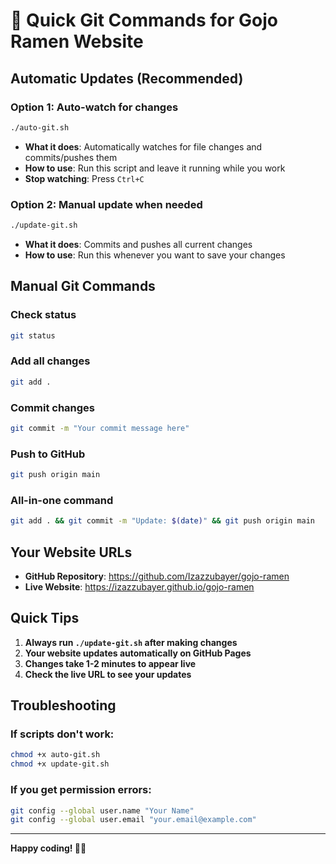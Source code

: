 # 🚀 Quick Git Commands for Gojo Ramen Website

## Automatic Updates (Recommended)

### Option 1: Auto-watch for changes
```bash
./auto-git.sh
```
- **What it does**: Automatically watches for file changes and commits/pushes them
- **How to use**: Run this script and leave it running while you work
- **Stop watching**: Press `Ctrl+C`

### Option 2: Manual update when needed
```bash
./update-git.sh
```
- **What it does**: Commits and pushes all current changes
- **How to use**: Run this whenever you want to save your changes

## Manual Git Commands

### Check status
```bash
git status
```

### Add all changes
```bash
git add .
```

### Commit changes
```bash
git commit -m "Your commit message here"
```

### Push to GitHub
```bash
git push origin main
```

### All-in-one command
```bash
git add . && git commit -m "Update: $(date)" && git push origin main
```

## Your Website URLs

- **GitHub Repository**: https://github.com/Izazzubayer/gojo-ramen
- **Live Website**: https://izazzubayer.github.io/gojo-ramen

## Quick Tips

1. **Always run `./update-git.sh` after making changes**
2. **Your website updates automatically on GitHub Pages**
3. **Changes take 1-2 minutes to appear live**
4. **Check the live URL to see your updates**

## Troubleshooting

### If scripts don't work:
```bash
chmod +x auto-git.sh
chmod +x update-git.sh
```

### If you get permission errors:
```bash
git config --global user.name "Your Name"
git config --global user.email "your.email@example.com"
```

---

**Happy coding! 🍜✨** 